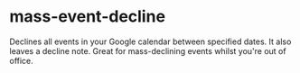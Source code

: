# mass-event-decline
Declines all events in your Google calendar between specified dates. It also leaves a decline note. Great for mass-declining events whilst you're out of office.
